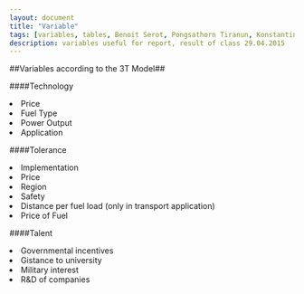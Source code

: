 ```yaml
---
layout: document
title: "Variable"
tags: [variables, tables, Benoit Serot, Pongsathorn Tiranun, Konstantin Neumann, Shouka Arabi, BAMBU, fuel cell]
description: variables useful for report, result of class 29.04.2015
---
```


##Variables according to the 3T Model##

####Technology

<li>Price</li>
<li>Fuel Type</li>
<li>Power Output</li>
<li>Application</li>


####Tolerance
<li>Implementation</li>
<li>Price</li>
<li>Region</li>
<li>Safety</li>
<li>Distance per fuel load (only in transport application)</li>
<li>Price of Fuel</li>


####Talent
<li>Governmental incentives</li>
<li>Gistance to university</li>
<li>Military interest</li>
<li>R&D of companies</li>
